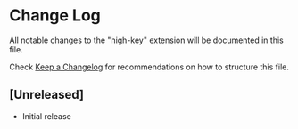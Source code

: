 # Change Log

All notable changes to the "high-key" extension will be documented in this file.

Check [Keep a Changelog](http://keepachangelog.com/) for recommendations on how to structure this file.

## [Unreleased]

- Initial release